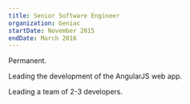 ```yaml
---
title: Senior Software Engineer
organization: Geniac
startDate: November 2015
endDate: March 2016
---
```

Permanent.
    
Leading the development of the AngularJS web app.

Leading a team of 2-3 developers.
